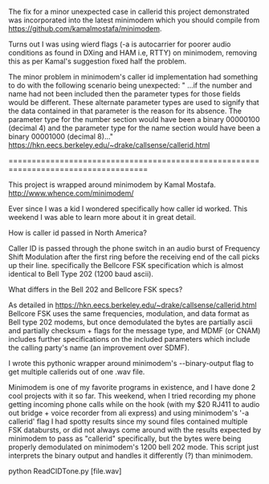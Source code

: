 The fix for a minor unexpected case in callerid this project demonstrated was incorporated into the latest minimodem which you should compile from https://github.com/kamalmostafa/minimodem. 

Turns out I was using wierd flags (-a is autocarrier for poorer audio conditions as found in DXing and HAM i.e, RTTY) on minimodem, removing this as per Kamal's suggestion fixed half the problem.

The minor problem in minimodem's caller id implementation had something to do with the following scenario being unexpected:
" ...if the number and name had not been included then the parameter types for those fields would be different. These alternate parameter types are used to signify that the data contained in that parameter is the reason for its absence. The parameter type for the number section would have been a binary 00000100 (decimal 4) and the parameter type for the name section would have been a binary 00001000 (decimal 8)..."
https://hkn.eecs.berkeley.edu/~drake/callsense/callerid.html


====================================================================================


This project is wrapped around minimodem by Kamal Mostafa.
http://www.whence.com/minimodem/


Ever since I was a kid I wondered specifically how caller id worked. This weekend I was able to learn
more about it in great detail.

How is caller id passed in North America?

Caller ID is passed through the phone switch in an audio burst of Frequency Shift Modulation after the first ring before the 
receiving end of the call picks up their line. 
specifically the Bellcore FSK specification which is almost identical to Bell Type 202 (1200 baud ascii).

What differs in the Bell 202 and Bellcore FSK specs?

As detailed in https://hkn.eecs.berkeley.edu/~drake/callsense/callerid.html Bellcore FSK uses the same 
frequencies, modulation, and data format as Bell type 202 modems, but once demodulated the bytes are partially
ascii and partially checksum + flags for the message type, and MDMF (or CNAM) includes further specifications
on the included parameters which include the calling party's name (an improvement over SDMF).

I wrote this pythonic wrapper around minimodem's --binary-output flag to get multiple callerids out of one .wav file.

Minimodem is one of my favorite programs in existence, and I have done 2 cool projects with it so far. This weekend, when I tried recording
my phone getting incoming phone calls while on the hook (with my $20 RJ411 to audio out bridge + voice recorder from ali express) 
and using minimodem's '-a callerid' flag I had spotty results since my sound files contained multiple FSK databursts, or did not 
always come around with the results expected by minimodem to pass as "callerid" specifically, but the bytes were being properly demodulated on
minimodem's 1200 bell 202 mode. This script just interprets the binary output and handles it differently (?) than minimodem.


python ReadCIDTone.py [file.wav]
